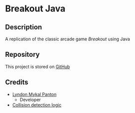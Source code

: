 # Breakout Java

## Description

A replication of the classic arcade game _Breakout_ using Java

## Repository

This project is stored on [GitHub](https://github.com/lyndonpanton/breakout-java)

## Credits

- [Lyndon Mykal Panton](https://github.com/lyndonpanton/)
    - Developer
- [Collision detection logic](https://stackoverflow.com/a/402010)
